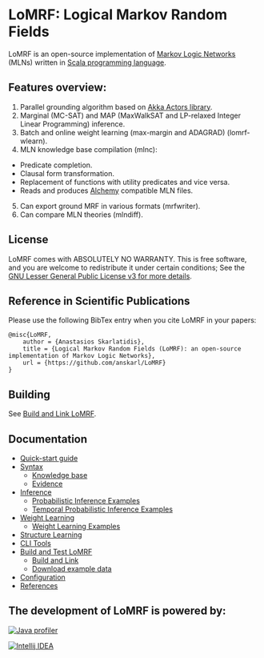 # LoMRF: Logical Markov Random Fields

LoMRF is an open-source implementation of [Markov Logic Networks](https://en.wikipedia.org/wiki/Markov_logic_network) (MLNs) written in [Scala programming language](http://scala-lang.org).

## Features overview:

1. Parallel grounding algorithm based on [Akka Actors library](http://akka.io).
2. Marginal (MC-SAT) and MAP (MaxWalkSAT and LP-relaxed Integer Linear Programming) inference.
3. Batch and online weight learning (max-margin and ADAGRAD) (lomrf-wlearn).
4. MLN knowledge base compilation (mlnc):
  * Predicate completion.
  * Clausal form transformation.
  * Replacement of functions with utility predicates and vice versa.
  * Reads and produces [Alchemy](http://alchemy.cs.washington.edu/alchemy1.html) compatible MLN files.
5. Can export ground MRF in various formats (mrfwriter).
6. Can compare MLN theories (mlndiff).  

## License

LoMRF comes with ABSOLUTELY NO WARRANTY. This is free software, and you are welcome to redistribute it
under certain conditions; See the [GNU Lesser General Public License v3 for more details](http://www.gnu.org/licenses/lgpl-3.0.html).

## Reference in Scientific Publications
Please use the following BibTex entry when you cite LoMRF in your papers:
```
@misc{LoMRF,
	author = {Anastasios Skarlatidis},
	title = {Logical Markov Random Fields (LoMRF): an open-source implementation of Markov Logic Networks},
	url = {https://github.com/anskarl/LoMRF}
}
```

## Building

See [Build and Link LoMRF](doc/6_1_build_and_link_lomrf.md).

## Documentation
  - [Quick-start guide](doc/0_quick_start.md)
  - [Syntax](doc/1_syntax.md)
    - [Knowledge base](doc/1_1_knowledge_base.md)
    - [Evidence](doc/1_2_evidence.md)
  - [Inference](doc/2_inference.md)
    - [Probabilistic Inference Examples](doc/2_1_inference_examples.md)
    - [Temporal Probabilistic Inference Examples](doc/2_2_temporal_inference_examples.md)
  - [Weight Learning](doc/3_weight_learning.md)
    - [Weight Learning Examples](doc/3_1_weight_learning_examples.md)
  - [Structure Learning](doc/4_structure_learning.md)
  - [CLI Tools](doc/5_tools.md)
  - [Build and Test LoMRF](doc/6_build_test_lomrf.md)
    - [Build and Link](doc/6_1_build_and_link.md)
    - [Download example data](doc/6_2_download_example_data.md)
  - [Configuration](doc/7_configuration.md)
  - [References](doc/8_references.md)

## The development of LoMRF is powered by:

[![Java profiler](http://www.ej-technologies.com/images/product_banners/jprofiler_large.png)](http://www.ej-technologies.com/products/jprofiler/overview.html)

[![Intellij IDEA](https://www.jetbrains.com/img/logos/logo_intellij_idea.png)](https://www.jetbrains.com/idea/)
